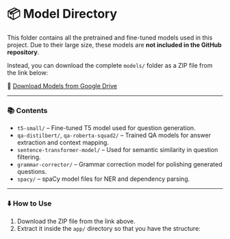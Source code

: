 # 📦 Model Directory

This folder contains all the pretrained and fine-tuned models used in this project. Due to their large size, these models are **not included in the GitHub repository**.

Instead, you can download the complete `models/` folder as a ZIP file from the link below:

🔗 [Download Models from Google Drive](https://drive.google.com/drive/folders/1LdM0eoClwrr4t8K84St0gHhays237td5?usp=sharing)

---

### 📚 Contents

- `t5-small/` – Fine-tuned T5 model used for question generation.
- `qa-distilbert/`, `qa-roberta-squad2/` – Trained QA models for answer extraction and context mapping.
- `sentence-transformer-model/` – Used for semantic similarity in question filtering.
- `grammar-corrector/` – Grammar correction model for polishing generated questions.
- `spacy/` – spaCy model files for NER and dependency parsing.

---

### ⬇️ How to Use

1. Download the ZIP file from the link above.
2. Extract it inside the `app/` directory so that you have the structure:  

